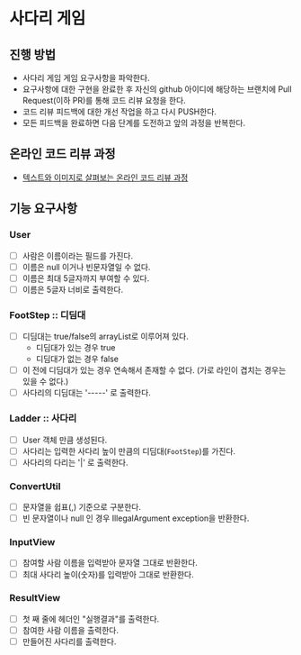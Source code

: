 # 사다리 게임
## 진행 방법
* 사다리 게임 게임 요구사항을 파악한다.
* 요구사항에 대한 구현을 완료한 후 자신의 github 아이디에 해당하는 브랜치에 Pull Request(이하 PR)를 통해 코드 리뷰 요청을 한다.
* 코드 리뷰 피드백에 대한 개선 작업을 하고 다시 PUSH한다.
* 모든 피드백을 완료하면 다음 단계를 도전하고 앞의 과정을 반복한다.

## 온라인 코드 리뷰 과정
* [텍스트와 이미지로 살펴보는 온라인 코드 리뷰 과정](https://github.com/nextstep-step/nextstep-docs/tree/master/codereview)

## 기능 요구사항
### User
- [ ] 사람은 이름이라는 필드를 가진다.
- [ ] 이름은 null 이거나 빈문자열일 수 없다.
- [ ] 이름은 최대 5글자까지 부여할 수 있다.
- [ ] 이름은 5글자 너비로 출력한다.

### FootStep :: 디딤대
- [ ] 디딤대는 true/false의 arrayList로 이루어져 있다.
    - 디딤대가 있는 경우 true
    - 디딤대가 없는 경우 false
- [ ] 이 전에 디딤대가 있는 경우 연속해서 존재할 수 없다. (가로 라인이 겹치는 경우는 있을 수 없다.)
- [ ] 사다리의 디딤대는 '-----' 로 출력한다.

### Ladder :: 사다리
- [ ] User 객체 만큼 생성된다.
- [ ] 사다리는 입력한 사다리 높이 만큼의 디딤대(`FootStep`)를 가진다.
- [ ] 사다리의 다리는 '|' 로 출력한다.

### ConvertUtil
- [ ] 문자열을 쉽표(,) 기준으로 구분한다.
- [ ] 빈 문자열이나 null 인 경우 IllegalArgument exception을 반환한다.

### InputView
- [ ] 참여할 사람 이름을 입력받아 문자열 그대로 반환한다.
- [ ] 최대 사다리 높이(숫자)를 입력받아 그대로 반환한다.

### ResultView
- [ ] 첫 째 줄에 헤더인 "실행결과"를 출력한다.
- [ ] 참여한 사람 이름을 출력한다.
- [ ] 만들어진 사다리를 출력한다.